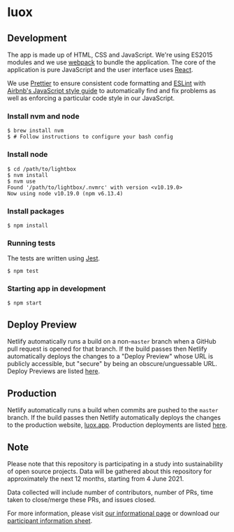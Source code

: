 # luox

## Development

The app is made up of HTML, CSS and JavaScript. We're using ES2015 modules and we use [webpack](https://webpack.js.org) to bundle the application. The core of the application is pure JavaScript and the user interface uses [React](https://reactjs.org).

We use [Prettier](https://prettier.io) to ensure consistent code formatting and [ESLint](https://eslint.org) with [Airbnb's JavaScript style guide](https://github.com/airbnb/javascript) to automatically find and fix problems as well as enforcing a particular code style in our JavaScript.

### Install nvm and node

```
$ brew install nvm
$ # Follow instructions to configure your bash config
```

### Install node

```
$ cd /path/to/lightbox
$ nvm install
$ nvm use
Found '/path/to/lightbox/.nvmrc' with version <v10.19.0>
Now using node v10.19.0 (npm v6.13.4)
```

### Install packages

```
$ npm install
```

### Running tests

The tests are written using [Jest](https://jestjs.io).

```
$ npm test
```

### Starting app in development

```
$ npm start
```

## Deploy Preview

Netlify automatically runs a build on a non-`master` branch when a GitHub pull request is opened for that branch. If the build passes then Netlify automatically deploys the changes to a "Deploy Preview" whose URL is publicly accessible, but "secure" by being an obscure/unguessable URL. Deploy Previews are listed [here](https://app.netlify.com/sites/luox/deploys?filter=deploy+previews).

## Production

Netlify automatically runs a build when commits are pushed to the `master` branch. If the build passes then Netlify automatically deploys the changes to the production website, [luox.app](https://luox.app/). Production deployments are listed [here](https://app.netlify.com/sites/luox/deploys?filter=master).

## Note

Please note that this repository is participating in a study into sustainability of open source projects. Data will be gathered about this repository for approximately the next 12 months, starting from 4 June 2021.

Data collected will include number of contributors, number of PRs, time taken to close/merge these PRs, and issues closed.

For more information, please visit [our informational page](https://sustainable-open-science-and-software.github.io/) or download our [participant information sheet](https://sustainable-open-science-and-software.github.io/assets/PIS_sustainable_software.pdf).
